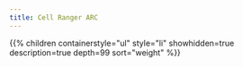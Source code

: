 ```yaml
---
title: Cell Ranger ARC
---
```


{{% children
	containerstyle="ul"
	style="li"
	showhidden=true
	description=true
	depth=99
	sort="weight" %}}
